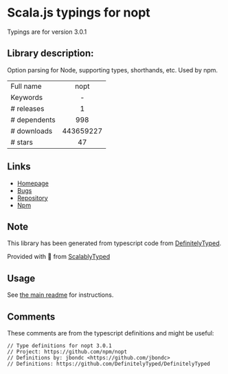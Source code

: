 
# Scala.js typings for nopt

Typings are for version 3.0.1

## Library description:
Option parsing for Node, supporting types, shorthands, etc. Used by npm.

|                    |                 |
| ------------------ | :-------------: |
| Full name          | nopt |
| Keywords           | - |
| # releases         | 1 |
| # dependents       | 998 |
| # downloads        | 443659227 |
| # stars            | 47 |

## Links
- [Homepage](https://github.com/npm/nopt#readme)
- [Bugs](https://github.com/npm/nopt/issues)
- [Repository](https://github.com/npm/nopt)
- [Npm](https://www.npmjs.com/package/nopt)
    


## Note
This library has been generated from typescript code from [DefinitelyTyped](https://definitelytyped.org).

Provided with :purple_heart: from [ScalablyTyped](https://github.com/oyvindberg/ScalablyTyped)

## Usage
See [the main readme](../../readme.md) for instructions.

## Comments

These comments are from the typescript definitions and might be useful:
```
// Type definitions for nopt 3.0.1
// Project: https://github.com/npm/nopt
// Definitions by: jbondc <https://github.com/jbondc>
// Definitions: https://github.com/DefinitelyTyped/DefinitelyTyped

```

